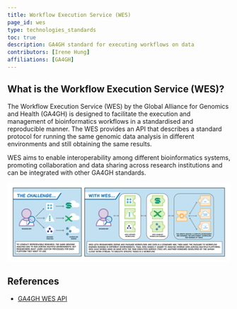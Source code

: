 ```yaml
---
title: Workflow Execution Service (WES)
page_id: wes
type: technologies_standards
toc: true
description: GA4GH standard for executing workflows on data
contributors: [Irene Hung]
affiliations: [GA4GH]
---
```


## What is the Workflow Execution Service (WES)?

The Workflow Execution Service (WES) by the Global Alliance for Genomics and Health (GA4GH) is designed to facilitate the execution and management of bioinformatics workflows in a standardised and reproducible manner. The WES provides an API that describes a standard protocol for running the same genomic data analysis in different environments and still obtaining the same results.

WES aims to enable interoperability among different bioinformatics systems, promoting collaboration and data sharing across research institutions and can be integrated with other GA4GH standards.

![](../../images/screenshots/wes.png)

## References
- [GA4GH WES API](https://www.ga4gh.org/product/workflow-execution-service-wes/)
